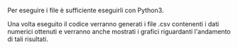Per eseguire i file è sufficiente eseguirli con Python3.

Una volta eseguito il codice verranno generati i file .csv contenenti i dati numerici ottenuti e verranno anche mostrati i grafici riguardanti l'andamento di tali risultati.

